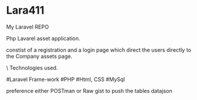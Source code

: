 # Lara411
My Laravel REPO


Php Lavarel asset application.

constist of a registration and a login page which direct the users directly to the Company assets page.

\\ Technologies used.

#Laravel Frame-work
#PHP
#Html, CSS
#MySql 

preference either POSTman or Raw gist to push the tables datajson 
